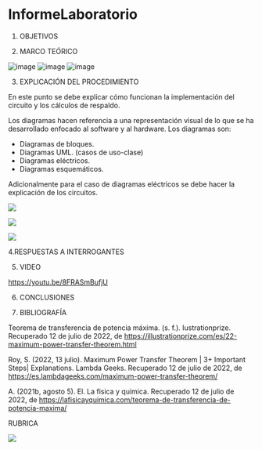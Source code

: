 # InformeLaboratorio


1. OBJETIVOS



2. MARCO TEÓRICO 

![image](https://user-images.githubusercontent.com/105679480/178907518-f085923d-01ae-4ead-8b6a-c94c7659007a.png)
![image](https://user-images.githubusercontent.com/105679480/178907570-cd8e42eb-c4db-4ecb-a6a2-be84be304068.png)
![image](https://user-images.githubusercontent.com/105679480/178907600-3a99c5d9-a5e8-4863-962a-70ec9f5e711f.png)



3. EXPLICACIÓN DEL PROCEDIMIENTO

En este punto se debe explicar cómo funcionan la implementación del circuito y los cálculos de respaldo.

Los diagramas hacen referencia a una representación visual de lo que se ha desarrollado enfocado al software y al hardware. Los diagramas son:
* Diagramas de bloques.
* Diagramas UML. (casos de uso-clase)
* Diagramas eléctricos.
* Diagramas esquemáticos.

Adicionalmente para el caso de diagramas eléctricos se debe hacer la explicación de los circuitos.

![](https://github.com/doalulema/Informe/blob/master/img/Diagrama1.jpg)

![](https://github.com/doalulema/Informe/blob/master/img/Diagrama2.jpg)

![](https://github.com/doalulema/Informe/blob/master/img/Diagrama4.jpg)

4.RESPUESTAS A INTERROGANTES



5. VIDEO

https://youtu.be/8FRASmBufjU

6. CONCLUSIONES





7. BIBLIOGRAFÍA


Teorema de transferencia de potencia máxima. (s. f.). Iustrationprize. Recuperado 12 de julio de 2022, de https://illustrationprize.com/es/22-maximum-power-transfer-theorem.html

Roy, S. (2022, 13 julio). Maximum Power Transfer Theorem | 3+ Important Steps| Explanations. Lambda Geeks. Recuperado 12 de julio de 2022, de https://es.lambdageeks.com/maximum-power-transfer-theorem/


A. (2021b, agosto 5). El. La fisica y quimica. Recuperado 12 de julio de 2022, de https://lafisicayquimica.com/teorema-de-transferencia-de-potencia-maxima/



RUBRICA

![](https://github.com/doalulema/InformeLaboratorio/blob/main/Laboratorio.png)
